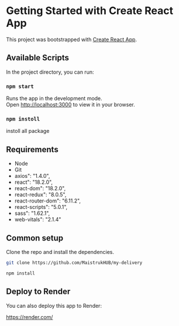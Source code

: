 # Getting Started with Create React App

This project was bootstrapped with [Create React App](https://github.com/facebook/create-react-app).

## Available Scripts

In the project directory, you can run:

### `npm start`

Runs the app in the development mode.\
Open [http://localhost:3000](http://localhost:3000) to view it in your browser.

### `npm instoll`

instoll all package

## Requirements

* Node 
* Git
* axios": "1.4.0",
* react": "18.2.0",
* react-dom": "18.2.0",
* react-redux": "8.0.5",
* react-router-dom": "6.11.2",
* react-scripts": "5.0.1",
* sass": "1.62.1",
* web-vitals": "2.1.4"

## Common setup

Clone the repo and install the dependencies.

```bash
git clone https://github.com/MaistrukHUB/my-delivery

```

```bash
npm install

```

## Deploy to Render
You can also deploy this app to Render:

https://render.com/